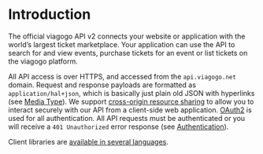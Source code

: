 # Introduction

The official viagogo API v2 connects your website or application with the
world’s largest ticket marketplace. Your application can use the API to search
for and view events, purchase tickets for an event or list tickets on the
viagogo platform.

All API access is over HTTPS, and accessed from the `api.viagogo.net` domain.
Request and response payloads are formatted as `application/hal+json`, which is
basically just plain old JSON with hyperlinks (see [Media Type](./media-type.md)).
We support [cross-origin resource sharing][cors] to allow you to interact
securely with our API from a client-side web application. [OAuth2][oauth2]
is used for all authentication. All API requests must be authenticated or you
will receive a `401 Unauthorized` error response (see
[Authentication](../authentication/index.md)).

Client libraries are [available in several languages](./libraries.md).

[cors]: http://en.wikipedia.org/wiki/Cross-origin_resource_sharing
[oauth2]: http://oauth.net/2/
